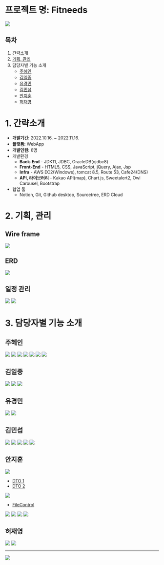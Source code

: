 # 프로젝트 명: Fitneeds
<img src="https://img1.daumcdn.net/thumb/R1280x0/?scode=mtistory2&fname=https%3A%2F%2Fblog.kakaocdn.net%2Fdn%2FcK4Drc%2FbtrWqDOPlNh%2FHpQkHRu3grH1kHF1bSdds0%2Fimg.png">

## 목차
1. [간략소개](https://github.com/Jihoon-An/KH_semi.project#1-%EA%B0%84%EB%9E%B5%EC%86%8C%EA%B0%9C)
2. [기획, 관리](https://github.com/Jihoon-An/KH_semi.project#2-%EA%B8%B0%ED%9A%8D-%EA%B4%80%EB%A6%AC)
3. 담당자별 기능 소개
    - [주혜인](https://github.com/Jihoon-An/KH_semi.project#%EC%A3%BC%ED%98%9C%EC%9D%B8)
    - [김일중](https://github.com/Jihoon-An/KH_semi.project#%EA%B9%80%EC%9D%BC%EC%A4%91)
    - [유경민](https://github.com/Jihoon-An/KH_semi.project#%EC%9C%A0%EA%B2%BD%EB%AF%BC)
    - [김민섭](https://github.com/Jihoon-An/KH_semi.project#%EA%B9%80%EB%AF%BC%EC%84%AD)
    - [안지훈](https://github.com/Jihoon-An/KH_semi.project#%EC%95%88%EC%A7%80%ED%9B%88)
    - [허재영](https://github.com/Jihoon-An/KH_semi.project#%ED%97%88%EC%9E%AC%EC%98%81)


# 1. 간략소개
- **개발기간:** 2022.10.16. ~ 2022.11.16.
- **플랫폼:** WebApp
- **개발인원:** 6명
- 개발환경
  - **Back-End** - JDK11, JDBC, OracleDB(ojdbc8)
  - **Front-End** - HTML5, CSS, JavaScript, jQuery, Ajax, Jsp
  - **Infra** - AWS EC2(Windows), tomcat 8.5, Route 53, Cafe24(DNS)
  - **API, 라이브러리** - Kakao API(map), Chart.js, Sweetalert2, Owl Carousel, Bootstrap
- 협업 툴
  - Notion, Git, Github desktop, Sourcetree, ERD Cloud
  
# 2. 기획, 관리

## Wire frame
<img src="https://img1.daumcdn.net/thumb/R1280x0/?scode=mtistory2&fname=https%3A%2F%2Fblog.kakaocdn.net%2Fdn%2FbpKz3j%2FbtrWsjBQIZZ%2FlBeYqNYUFYIrkDkTPn5Gb0%2Fimg.png">  

## ERD
<img src="https://img1.daumcdn.net/thumb/R1280x0/?scode=mtistory2&fname=https%3A%2F%2Fblog.kakaocdn.net%2Fdn%2F8nib4%2FbtrWsjPlSGM%2FHOiHQpvKGzNxAIgJujoBk0%2Fimg.png"> 

## 일정 관리   
<img src="https://img1.daumcdn.net/thumb/R1280x0/?scode=mtistory2&fname=https%3A%2F%2Fblog.kakaocdn.net%2Fdn%2FtbFJt%2FbtrWlmG8zY5%2FwfLc1ykruGv2PMDUiMHNnk%2Fimg.png">
<img src="https://img1.daumcdn.net/thumb/R1280x0/?scode=mtistory2&fname=https%3A%2F%2Fblog.kakaocdn.net%2Fdn%2Fb1fn8g%2FbtrWpZq9fS2%2FHIxQR2P0vQg0doiZMKCmn1%2Fimg.png">

# 3. 담당자별 기능 소개

## 주혜인

<img src="https://img1.daumcdn.net/thumb/R1280x0/?scode=mtistory2&fname=https%3A%2F%2Fblog.kakaocdn.net%2Fdn%2FbBlhZH%2FbtrWqpC6ZtU%2Ftwd4khD9EPpAdmSaijEyD0%2Fimg.png">
<img src="https://img1.daumcdn.net/thumb/R1280x0/?scode=mtistory2&fname=https%3A%2F%2Fblog.kakaocdn.net%2Fdn%2Fl8cEg%2FbtrWkvEkAzZ%2FRtGpwbqzDKLtsQtD6lekAK%2Fimg.png">
<img src="https://img1.daumcdn.net/thumb/R1280x0/?scode=mtistory2&fname=https%3A%2F%2Fblog.kakaocdn.net%2Fdn%2FcvkP9E%2FbtrWpn6CLxQ%2FVmY3jNJUGr4s4i9BPMGSA1%2Fimg.png">
<img src="https://img1.daumcdn.net/thumb/R1280x0/?scode=mtistory2&fname=https%3A%2F%2Fblog.kakaocdn.net%2Fdn%2Fb8q4n0%2FbtrWnpcBdlJ%2FcGJI5uySRROIwfRnCBkcD0%2Fimg.png">
<img src="https://img1.daumcdn.net/thumb/R1280x0/?scode=mtistory2&fname=https%3A%2F%2Fblog.kakaocdn.net%2Fdn%2Fb0l6Ye%2FbtrWrIu4EUX%2FQH9epBcIXaid5XtL8wqUqK%2Fimg.png">
<img src="https://img1.daumcdn.net/thumb/R1280x0/?scode=mtistory2&fname=https%3A%2F%2Fblog.kakaocdn.net%2Fdn%2FbiiRnK%2FbtrWlmf8JdM%2FQmvdz45itktrMLFb7YJkh1%2Fimg.png">
<img src="https://img1.daumcdn.net/thumb/R1280x0/?scode=mtistory2&fname=https%3A%2F%2Fblog.kakaocdn.net%2Fdn%2FbSp1Fd%2FbtrWr7Bs85i%2FRDjFd7L7R4FyqOjj3hkHr1%2Fimg.png">

## 김일중

<img src="https://img1.daumcdn.net/thumb/R1280x0/?scode=mtistory2&fname=https%3A%2F%2Fblog.kakaocdn.net%2Fdn%2FPPeK3%2FbtrWllIfprY%2FCuxgQzZEVH5lh69TkS3kDk%2Fimg.png">
<img src="https://img1.daumcdn.net/thumb/R1280x0/?scode=mtistory2&fname=https%3A%2F%2Fblog.kakaocdn.net%2Fdn%2FuaAaA%2FbtrWnnZ56WI%2FNGk7vNk0wikz5526mMDGdk%2Fimg.png">
<img src="https://img1.daumcdn.net/thumb/R1280x0/?scode=mtistory2&fname=https%3A%2F%2Fblog.kakaocdn.net%2Fdn%2FQAUcF%2FbtrWsj9EwZP%2FN066w6erVDKWpXXakoUpK1%2Fimg.png">

## 유경민

<img src="https://img1.daumcdn.net/thumb/R1280x0/?scode=mtistory2&fname=https%3A%2F%2Fblog.kakaocdn.net%2Fdn%2FAcXeH%2FbtrWqGLnMLh%2FYJN4Nka8Qk9kw6q5Qcqul1%2Fimg.png">
<img src="https://img1.daumcdn.net/thumb/R1280x0/?scode=mtistory2&fname=https%3A%2F%2Fblog.kakaocdn.net%2Fdn%2F1RN0r%2FbtrWq3zwbU1%2F5TPeOfHPkgQBsmQmFWtoe0%2Fimg.png">

## 김민섭

<img src="https://img1.daumcdn.net/thumb/R1280x0/?scode=mtistory2&fname=https%3A%2F%2Fblog.kakaocdn.net%2Fdn%2FbBRvbu%2FbtrWqoYuhcC%2F2wXvZRLvTrkbX3Ux8sWcO0%2Fimg.png">
<img src="https://img1.daumcdn.net/thumb/R1280x0/?scode=mtistory2&fname=https%3A%2F%2Fblog.kakaocdn.net%2Fdn%2FeeUSIC%2FbtrWqHXNcTm%2FIMaHoBq3AdRr2I4arVnXA0%2Fimg.png">
<img src="https://img1.daumcdn.net/thumb/R1280x0/?scode=mtistory2&fname=https%3A%2F%2Fblog.kakaocdn.net%2Fdn%2Fk0bha%2FbtrWllaozwP%2Furozw7Ykr3CoAhvXnf8slK%2Fimg.png">
<img src="https://img1.daumcdn.net/thumb/R1280x0/?scode=mtistory2&fname=https%3A%2F%2Fblog.kakaocdn.net%2Fdn%2FbN9hQs%2FbtrWir9YEdd%2FDKQJ0PWQlqKKTOAbPGaqfK%2Fimg.png">
<img src="https://img1.daumcdn.net/thumb/R1280x0/?scode=mtistory2&fname=https%3A%2F%2Fblog.kakaocdn.net%2Fdn%2FbXEwbc%2FbtrWno5Mwi5%2FtWBLyBkCWkgSAfgWGYbYP0%2Fimg.png">

## 안지훈

<img src="https://img1.daumcdn.net/thumb/R1280x0/?scode=mtistory2&fname=https%3A%2F%2Fblog.kakaocdn.net%2Fdn%2FAnPLe%2FbtrWqD2nCvp%2FlMq8shsKREztQLN9dXYQ11%2Fimg.png">

- [DTO 1](https://github.com/Jihoon-An/KH_semi.project/blob/main/src/main/java/dto/ExerciseDTO.java#:~:text=public%20ExerciseDTO(-,ResultSet%20resultSet,-)%20throws%20Exception)
- [DTO 2](https://github.com/Jihoon-An/KH_semi.project/blob/main/src/main/java/dto/GymDTO.java#:~:text=public%20GymDTO(-,FileControl%20file,-)%20%7B)
<img src="https://img1.daumcdn.net/thumb/R1280x0/?scode=mtistory2&fname=https%3A%2F%2Fblog.kakaocdn.net%2Fdn%2Fo2Rcz%2FbtrWlluN5Td%2FvYk70NKMH32HEK5KKGGVG0%2Fimg.png">

- [FileControl](https://github.com/Jihoon-An/KH_semi.project/blob/main/src/main/java/commons/FileControl.java#:~:text=public%20class%20FileControl%20%7B)
<img src="https://img1.daumcdn.net/thumb/R1280x0/?scode=mtistory2&fname=https%3A%2F%2Fblog.kakaocdn.net%2Fdn%2FothfO%2FbtrWll2zGXT%2FO0kxRwLvk8My3YxihZPmB1%2Fimg.png">
<img src="https://img1.daumcdn.net/thumb/R1280x0/?scode=mtistory2&fname=https%3A%2F%2Fblog.kakaocdn.net%2Fdn%2FcofgiX%2FbtrWno5MwlF%2FrAjSGScZkhok1erOB2hpfK%2Fimg.png">
<img src="https://img1.daumcdn.net/thumb/R1280x0/?scode=mtistory2&fname=https%3A%2F%2Fblog.kakaocdn.net%2Fdn%2Fbmm2ii%2FbtrWq9zFQKW%2FLEZIODB8UM2hza05qFsEbK%2Fimg.png">
<img src="https://img1.daumcdn.net/thumb/R1280x0/?scode=mtistory2&fname=https%3A%2F%2Fblog.kakaocdn.net%2Fdn%2Fce3UMM%2FbtrWnoEFyHC%2FxiQKVbk46tpwF5LcwDrV00%2Fimg.png">

## 허재영

<img src="https://img1.daumcdn.net/thumb/R1280x0/?scode=mtistory2&fname=https%3A%2F%2Fblog.kakaocdn.net%2Fdn%2FCSckw%2FbtrWrqBg1JG%2FYFZFmHd4Fi0KQJyu7oyX6K%2Fimg.png">
<img src="https://img1.daumcdn.net/thumb/R1280x0/?scode=mtistory2&fname=https%3A%2F%2Fblog.kakaocdn.net%2Fdn%2FbooWWi%2FbtrWqqWjs5w%2FTxPZx9HMOxiPon8vmhOinK%2Fimg.png">    

***
<img src="https://img1.daumcdn.net/thumb/R1280x0/?scode=mtistory2&fname=https%3A%2F%2Fblog.kakaocdn.net%2Fdn%2FFe6Wo%2FbtrWrslywkk%2FSl5mu7NVrbbkxrKu39CLK0%2Fimg.png">
